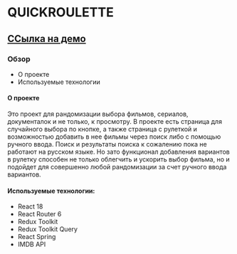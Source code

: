 # QUICKROULETTE

## [ССылка на демо](https://quickroulette.vercel.app/)

### Обзор
* О проекте
* Используемые технологии

#### О проекте
Это проект для рандомизации выбора фильмов, сериалов, документалок и не только, к просмотру.
В проекте есть страница для случайного выбора по кнопке, а также страница с рулеткой и возможностью добавить в нее фильмы через поиск либо с помощью ручного ввода. Поиск и результаты поиска к сожалению пока не работают на русском языке. Но зато функционал добавления вариантов в рулетку способен не только облегчить и ускорить выбор фильма, но и подойдет для совершенно любой рандомизации за счет ручного ввода вариантов. 

#### Используемые технологии:
- React 18
- React Router 6
- Redux Toolkit
- Redux Toolkit Query
- React Spring
- IMDB API

